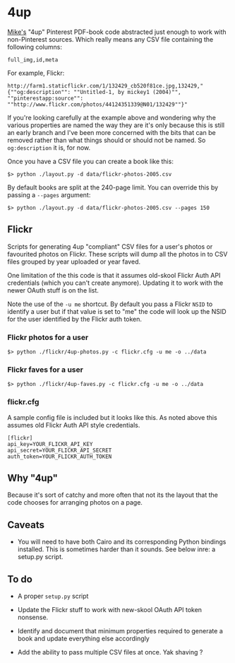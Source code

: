 # 4up

[Mike's](https://github.com/migurski/) "4up" Pinterest PDF-book code abstracted just
enough to work with non-Pinterest sources. Which really means any CSV file
containing the following columns:

	full_img,id,meta

For example, Flickr:

	http://farm1.staticflickr.com/1/132429_cb520f81ce.jpg,132429,"{""og:description"": ""Untitled-1, by mickey1 (2004)"", ""pinterestapp:source"": ""http://www.flickr.com/photos/44124351339@N01/132429""}"

If you're looking carefully at the example above and wondering why the various
properties are named the way they are it's only because this is still an early
branch and I've been more concerned with the bits that can be removed rather
than what things should or should not be named. So `og:description` it is, for
now.

Once you have a CSV file you can create a book like this:

	$> python ./layout.py -d data/flickr-photos-2005.csv

By default books are split at the 240-page limit. You can override this by
passing a `--pages` argument:

	$> python ./layout.py -d data/flickr-photos-2005.csv --pages 150

## Flickr

Scripts for generating 4up "compliant" CSV files for a user's photos or
favourited photos on Flickr. These scripts will dump all the photos in to CSV
files grouped by year uploaded or year faved.

One limitation of the this code is that it assumes old-skool Flickr Auth API
credentials (which you can't create anymore). Updating it to work with the newer
OAuth stuff is on the list.

Note the use of the `-u me` shortcut. By default you pass a Flickr `NSID` to
identify a user but if that value is set to "me" the code will look up the NSID
for the user identified by the Flickr auth token.

### Flickr photos for a user

	$> python ./flickr/4up-photos.py -c flickr.cfg -u me -o ../data

### Flickr faves for a user

	$> python ./flickr/4up-faves.py -c flickr.cfg -u me -o ../data

### flickr.cfg

A sample config file is included but it looks like this. As noted above this
assumes old Flickr Auth API style credentials.

	[flickr]
	api_key=YOUR_FLICKR_API_KEY
	api_secret=YOUR_FLICKR_API_SECRET
	auth_token=YOUR_FLICKR_AUTH_TOKEN

## Why "4up"

Because it's sort of catchy and more often that not its the layout that the code
chooses for arranging photos on a page.

## Caveats

* You will need to have both Cairo and its corresponding Python bindings
installed. This is sometimes harder than it sounds. See below inre: a setup.py
script.

## To do

* A proper `setup.py` script

* Update the Flickr stuff to work with new-skool OAuth API token nonsense.

* Identify and document that minimum properties required to generate a book and
  update everything else accordingly

* Add the ability to pass multiple CSV files at once. Yak shaving ?
